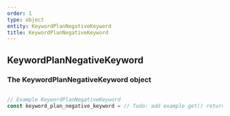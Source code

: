 ```yaml
---
order: 1
type: object
entity: KeywordPlanNegativeKeyword
title: KeywordPlanNegativeKeyword
---
```


## KeywordPlanNegativeKeyword

### The KeywordPlanNegativeKeyword object

```javascript

// Example KeywordPlanNegativeKeyword
const keyword_plan_negative_keyword = // Todo: add example get() return here

```
